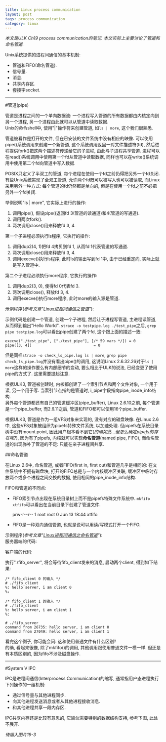 ```yaml
---
title: Linux process communication
layout: post
tags: process communication
category: linux
---
```


*本文是ULK Ch19 process communication的笔记. 本文实际上主要讨论了管道和命名管道.*

Unix系统提供的进程间通信的基本机制:  
- 管道和FIFO(命名管道).  
- 信号量.  
- 消息.  
- 共享内存区.  
- 套接字socket.  

---

#管道(pipe)

管道是进程之间的一个单向数据流: 一个进程写入管道的所有数据都由内核定向到另一个进程, 另一个进程由此就可以从管道中读取数据.  
Unix的命令shell中, 使用"|"操作符来创建管道, 如`ls | more`, 这个我们很熟悉.

管道被看作是打开的文件, 但在已安装的文件系统中没有相应的映像. 可以使用pipe()系统调用来创建一个新管道, 这个系统调用返回一对文件描述符(fd), 然后进程提供fork()把这两个描述符传递给它的子进程, 由此与子进程共享管道. 进程可以在read()系统调用中使用第一个fd从管道中读取数据, 同样也可以在write()系统调用中使用第二个fd向管道中写入数据.

POSIX只定义了半双工的管道, 每个进程在使用一个fd之前仍得把另外一个fd关闭. 有些Unix系统实现了全双工管道, 允许两个fd既可以被写入也可以被读取, 而Linux采用另外一种方式: 每个管道的fd仍然都是单向的, 但是在使用一个fd之前不必把另外一个fd关闭.

举例说明"ls | more", 它实际上进行的操作:  
1. 调用pipe(), 假设pipe()返回fd 3(管道的读通道)和4(管道的写通道).  
2. 调用两次fork().
3. 两次调用close()用来释放fd 3, 4.  

第一个子进程必须执行ls程序, 它执行的操作:  
1. 调用dup2(4, 1)把fd 4拷贝到fd 1, 从而fd 1代表管道的写通道.  
2. 两次调用close()用来释放fd 3, 4.  
3. 调用execve()执行ls程序, 此时ls的输出写到fd 1中, 由于已经重定向, 实际上就是写入管道中.

第二个子进程必须执行more程序, 它执行的操作:  
1. 调用dup2(3, 0), 使得fd 0代表fd 3.  
2. 两次调用close(), 释放fd 3, 4.  
3. 调用execve()执行more程序, 此时more的输入源是管道.

示例程序(*参考文章"[Linux进程间通信之管道](http://my.unix-center.net/~Simon_fu/?p=777)"*):

<script src="https://gist.github.com/2921587.js"> </script>

示例代码是创建一个管道, 创建一个子进程, 然后让子进程写管道, 主进程读管道, 从而得到输出"Hello World". `strace -o testpipe.log ./test_pipe`之后, `grep pipe testpipe.log`可以看出pipe创建了两个fd, 这个跟上面的描述一致:

    execve("./test_pipe", ["./test_pipe"], [/* 59 vars */]) = 0
    pipe([3, 4])                            = 0

但是同样`strace -o check_ls_pipe.log ls | more`, `grep pipe check_ls_pipe.log`并没有看出pipe()的调用, 这说明Linux 2.6.32.26对于`ls | more`这样的操作要么有内部细节的变动, 要么相比于ULK的说法, 已经变更了使用pipe的方式了. 这里需要提起注意.

根据ULK3, 管道被创建时, 内核都创建了一个索引节点和两个文件对象, 一个用于读, 另一个用于写. 当索引节点指的是管道时, i_pipe字段指向pipe_inode_info结构.  
另外每个管道都还有自己的管道缓冲区(pipe_buffer), Linux 2.6.10之前, 每个管道是一个pipe_buffer, 而2.6.11之后, 管道和FIFO都可以使用16个pipe_buffer.

根据ULK3, 管道是作为一组VFS对象来实现的, 没有对应的磁盘映像. 在Linux 2.6中, 这些VFS对象被组织为pipefs特殊文件系统, 以加速处理. 但pipefs在系统目录树中没有mount point, 因此用户根本看不到它(*的确如此...但怎么确定pipefs的存在呢?*), 因为有了pipefs, 内核就可以实现**命名管道**(named pipe, FIFO), 而命名管道的出现弥补了管道的不足: 只能在亲子进程间共享.

##命名管道

在Linux 2.6中, 命名管道, 或者FIFO(first in, first out)和管道几乎是相同的: 在文件系统中不拥有磁盘块, 打开的FIFO总是与一个内核缓冲区关联, 缓冲区中临时存放两个或多个进程之间交换的数据, 使用相同的pipe_inode_info结构.

FIFO和管道的不同点:  
- FIFO索引节点出现在系统目录树上而不是pipefs特殊文件系统中. `mkfifo xtfifo`可以看出在当前目录下创建了管道文件.

    prw-r--r-- 1 root root 0 Jun 13 18:44 xtfifo

- FIFO是一种双向通信管道, 也就是说可以用读/写模式打开一个FIFO.

示例程序(*参考文章"[Linux进程间通信之命名管道](http://my.unix-center.net/~Simon_fu/?p=777)"*):  
服务器端的代码:

<script src="https://gist.github.com/2921784.js"> </script>

客户端的代码:

<script src="https://gist.github.com/2921787.js"> </script>

执行"./fifo_server", 将会等待fifo_client发来的消息, 启动两个client, 得到如下结果:

    /* fifo_client 0 的输入 */
    # ./fifo_client
    %: hello server, i am client 0
    %:

    /* fifo_client 1 的输入 */
    # ./fifo_client
    %: hello server, i am client 1
    %:

    # ./fifo_server
    command from 26735: hello server, i am client 0
    command from 27049: hello server, i am client 1

看完这个例子, 你可能会问: 这和使用普通文件有什么区别?  
的确, 看起来很像, 除了mkfifo()的调用, 其他调用跟使用普通文件一模一样. 但还是有本质区别的, 因为fifo不涉及磁盘操作.

---

#System V IPC

IPC是进程间通信(Interprocess Communication)的缩写, 通常指用户态进程执行下列操作的一组机制:  
- 通过信号量与其他进程同步.  
- 向其他进程发送消息或者从其他进程接收消息.  
- 和其他进程共享一段内存区.

IPC共享内存还是比较有意思的, 它貌似需要特别的数据结构支持, 参考下图, 此处不展开.

*待插入图片19-3*